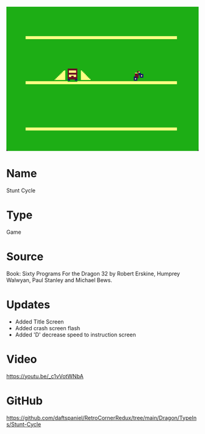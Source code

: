 ![Stunt Cycle](screenshot.png)

# Name
Stunt Cycle

# Type
Game

# Source
Book: Sixty Programs For the Dragon 32 by Robert Erskine, Humprey Walwyan, Paul Stanley and Michael Bews.

# Updates
+ Added Title Screen
+ Added crash screen flash
+ Added 'D' decrease speed to instruction screen

# Video
https://youtu.be/_c1vVotWNbA

# GitHub

https://github.com/daftspaniel/RetroCornerRedux/tree/main/Dragon/TypeIns/Stunt-Cycle

